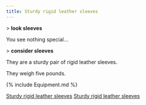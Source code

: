 ```yaml
---
title: Sturdy rigid leather sleeves
---
```


\> **look sleeves**

You see nothing special...

\> **consider sleeves**

They are a sturdy pair of rigid leather sleeves.

They weigh five pounds.

{% include Equipment.md %}

[Sturdy rigid leather sleeves](Category:_Leather_equipment "wikilink")
[Sturdy rigid leather sleeves](Category:Arms_items "wikilink")